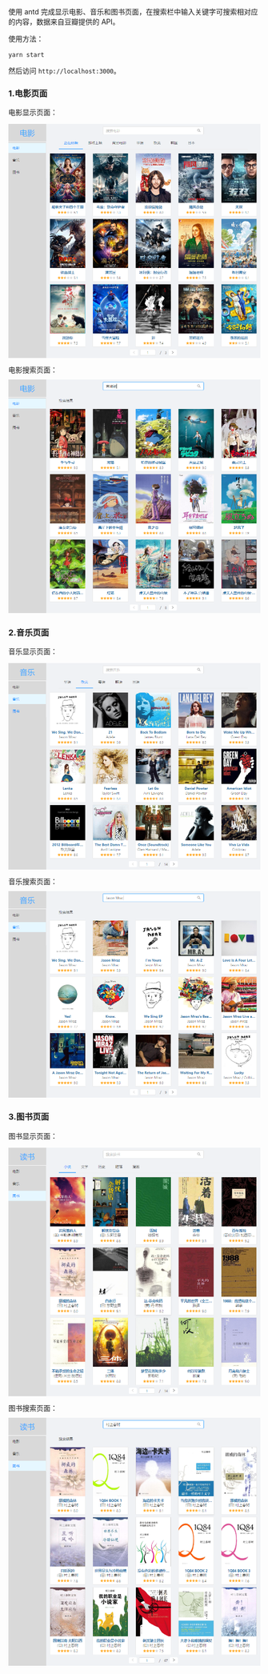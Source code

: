使用 antd 完成显示电影、音乐和图书页面，在搜索栏中输入关键字可搜索相对应的内容，数据来自豆瓣提供的 API。<br>

使用方法：
```
yarn start
```
然后访问 `http://localhost:3000`。

### 1.电影页面

电影显示页面：
<div style="margin: 10px 0"><img src="src/common/pics/movie.png"/></div>
电影搜索页面：
<div style="margin: 10px 0"><img src="src/common/pics/movie-search.png"/></div>

### 2.音乐页面

音乐显示页面：
<div style="margin: 10px 0"><img src="src/common/pics/music.png"/></div>
音乐搜索页面：
<div style="margin: 10px 0"><img src="src/common/pics/music-search.png"/></div>

### 3.图书页面

图书显示页面：
<div style="margin: 10px 0"><img src="src/common/pics/book.png"/></div>
图书搜索页面：
<div style="margin: 10px 0"><img src="src/common/pics/book-search.png"/></div>

